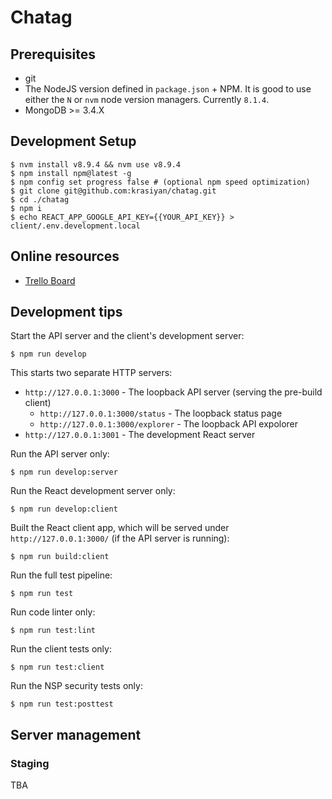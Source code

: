 # Chatag

## Prerequisites

- git
- The NodeJS version defined in `package.json` + NPM. It is good to use either the `N` or `nvm` node version managers. Currently `8.1.4`.
- MongoDB >= 3.4.X

## Development Setup

    $ nvm install v8.9.4 && nvm use v8.9.4
    $ npm install npm@latest -g
    $ npm config set progress false # (optional npm speed optimization)
    $ git clone git@github.com:krasiyan/chatag.git
    $ cd ./chatag
    $ npm i
    $ echo REACT_APP_GOOGLE_API_KEY={{YOUR_API_KEY}} > client/.env.development.local

## Online resources

- [Trello Board](https://trello.com/b/jzVnPHBj/chatag)

## Development tips


Start the API server and the client's development server:

    $ npm run develop

This starts two separate HTTP servers:

- `http://127.0.0.1:3000` - The loopback API server (serving the pre-build client)
  - `http://127.0.0.1:3000/status` - The loopback status page
  - `http://127.0.0.1:3000/explorer` - The loopback API expolorer
- `http://127.0.0.1:3001` - The development React server

Run the API server only:

    $ npm run develop:server

Run the React development server only:

    $ npm run develop:client

Built the React client app, which will be served under `http://127.0.0.1:3000/` (if the API server is running):

    $ npm run build:client

Run the full test pipeline:

    $ npm run test

Run code linter only:

    $ npm run test:lint

Run the client tests only:

    $ npm run test:client

Run the NSP security tests only:

    $ npm run test:posttest

## Server management

### Staging

TBA
